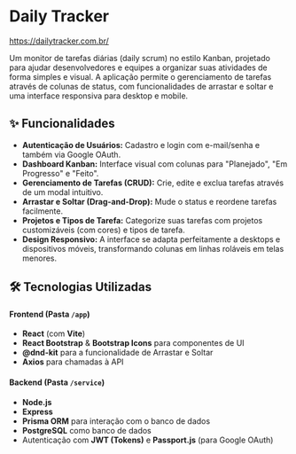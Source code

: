 # Daily Tracker 

https://dailytracker.com.br/

Um monitor de tarefas diárias (daily scrum) no estilo Kanban, projetado para ajudar desenvolvedores e equipes a organizar suas atividades de forma simples e visual. A aplicação permite o gerenciamento de tarefas através de colunas de status, com funcionalidades de arrastar e soltar e uma interface responsiva para desktop e mobile.

## ✨ Funcionalidades

-   **Autenticação de Usuários:** Cadastro e login com e-mail/senha e também via Google OAuth.
-   **Dashboard Kanban:** Interface visual com colunas para "Planejado", "Em Progresso" e "Feito".
-   **Gerenciamento de Tarefas (CRUD):** Crie, edite e exclua tarefas através de um modal intuitivo.
-   **Arrastar e Soltar (Drag-and-Drop):** Mude o status e reordene tarefas facilmente.
-   **Projetos e Tipos de Tarefa:** Categorize suas tarefas com projetos customizáveis (com cores) e tipos de tarefa.
-   **Design Responsivo:** A interface se adapta perfeitamente a desktops e dispositivos móveis, transformando colunas em linhas roláveis em telas menores.

## 🛠️ Tecnologias Utilizadas

#### **Frontend (Pasta `/app`)**

-   **React** (com **Vite**)
-   **React Bootstrap** & **Bootstrap Icons** para componentes de UI
-   **@dnd-kit** para a funcionalidade de Arrastar e Soltar
-   **Axios** para chamadas à API

#### **Backend (Pasta `/service`)**

-   **Node.js**
-   **Express**
-   **Prisma ORM** para interação com o banco de dados
-   **PostgreSQL** como banco de dados
-   Autenticação com **JWT (Tokens)** e **Passport.js** (para Google OAuth)
